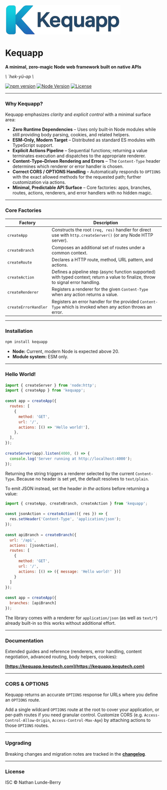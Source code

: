 <img alt="kequapp" src="https://github.com/Kequc/kequapp/blob/main/logo.png?raw=true" width="370" height="95" />

# Kequapp

**A minimal, zero-magic Node web framework built on native APIs**

*\ \`hek-yü-ap \\*

[![npm version](https://img.shields.io/npm/v/kequapp?color=2e7dd7)](https://www.npmjs.com/package/kequapp)
[![Node Version](https://img.shields.io/node/v/kequapp?color=2e7dd7)](#installation)
[![License](https://img.shields.io/npm/l/kequapp?color=2e7dd7)](./LICENSE)

---
### Why Kequapp?

Kequapp emphasizes *clarity* and *explicit control* with a minimal surface area:

* **Zero Runtime Dependencies** – Uses only built‑in Node modules while still providing body parsing, cookies, and related helpers.
* **ESM‑Only, Modern Target** – Distributed as standard ES modules with TypeScript support.
* **Explicit Actions Pipeline** – Sequential functions; returning a value terminates execution and dispatches to the appropriate renderer.
* **Content‑Type–Driven Rendering and Errors** – The `Content-Type` header determines which renderer or error handler is chosen.
* **Correct CORS / OPTIONS Handling** – Automatically responds to `OPTIONS` with the exact allowed methods for the requested path; further customization via actions.
* **Minimal, Predictable API Surface** – Core factories: apps, branches, routes, actions, renderers, and error handlers with no hidden magic.

---
### Core Factories

| Factory | Description |
| -------------------- | -------------------- |
| `createApp` | Constructs the root `(req, res)` handler for direct use with `http.createServer()` (or any Node HTTP server). |
| `createBranch` | Composes an additional set of routes under a common context. |
| `createRoute` | Declares a HTTP route, method, URL pattern, and actions. |
| `createAction` | Defines a pipeline step (async function supported) with typed context; return a value to finalize, throw to signal error handling. |
| `createRenderer` | Registers a renderer for the given `Content-Type` when any action returns a value. |
| `createErrorHandler` | Registers an error handler for the provided `Content-Type` which is invoked when any action throws an error. |

---

### Installation

```bash
npm install kequapp
```

* **Node:** Current, modern Node is expected above 20.
* **Module system:** ESM only.

---

### Hello World!

```js
import { createServer } from 'node:http';
import { createApp } from 'kequapp';

const app = createApp({
  routes: [
    {
      method: 'GET',
      url: '/',
      actions: [() => 'Hello world!'],
    },
  ],
});

createServer(app).listen(4000, () => {
  console.log('Server running at http://localhost:4000');
});
```

Returning the string triggers a renderer selected by the current `Content-Type`. Because no header is set yet, the default resolves to `text/plain`.

To emit JSON instead, set the header *in the actions* before returning a value:

```js
import { createApp, createBranch, createAction } from 'kequapp';

const jsonAction = createAction(({ res }) => {
  res.setHeader('Content-Type', 'application/json');
});

const apiBranch = createBranch({
  url: '/api',
  actions: [jsonAction],
  routes: [
    {
      method: 'GET',
      url: '/',
      actions: [() => ({ message: 'Hello world!' })]
    }
  ]
});

const app = createApp({
  branches: [apiBranch]
});
```

The library comes with a renderer for `application/json` (as well as `text/*`) already built-in so this works without additional effort.

---

### Documentation

Extended guides and reference (renderers, error handling, content negotiation, advanced routing, body helpers, cookies):

**[https://kequapp.kequtech.com](https://kequapp.kequtech.com)**

---

### CORS & OPTIONS

Kequapp returns an accurate `OPTIONS` response for URLs where you define an `OPTIONS` route.

Add a single wildcard `OPTIONS` route at the root to cover your application, or per‑path routes if you need granular control. Customize CORS (e.g. `Access-Control-Allow-Origin`, `Access-Control-Max-Age`) by attaching actions to those `OPTIONS` routes.

---

### Upgrading

Breaking changes and migration notes are tracked in the **[changelog](./changelog.md)**.

---

### License

ISC © Nathan Lunde-Berry
